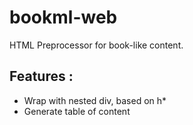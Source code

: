 # bookml-web

HTML Preprocessor for book-like content.

## Features : 

- Wrap with nested div, based on h*
- Generate table of content
